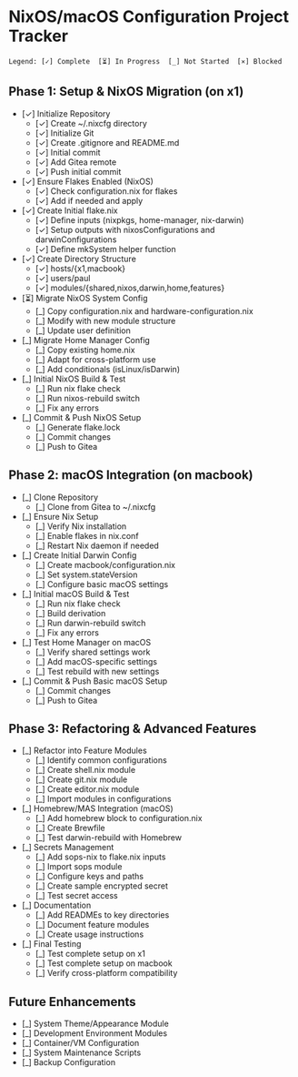 # NixOS/macOS Configuration Project Tracker

```
Legend: [✓] Complete  [⏳] In Progress  [_] Not Started  [⨯] Blocked
```

## Phase 1: Setup & NixOS Migration (on x1)
- [✓] Initialize Repository
  - [✓] Create ~/.nixcfg directory
  - [✓] Initialize Git
  - [✓] Create .gitignore and README.md
  - [✓] Initial commit
  - [✓] Add Gitea remote
  - [✓] Push initial commit
- [✓] Ensure Flakes Enabled (NixOS)
  - [✓] Check configuration.nix for flakes
  - [✓] Add if needed and apply
- [✓] Create Initial flake.nix
  - [✓] Define inputs (nixpkgs, home-manager, nix-darwin)
  - [✓] Setup outputs with nixosConfigurations and darwinConfigurations
  - [✓] Define mkSystem helper function
- [✓] Create Directory Structure
  - [✓] hosts/{x1,macbook}
  - [✓] users/paul
  - [✓] modules/{shared,nixos,darwin,home,features}
- [⏳] Migrate NixOS System Config
  - [_] Copy configuration.nix and hardware-configuration.nix
  - [_] Modify with new module structure
  - [_] Update user definition
- [_] Migrate Home Manager Config
  - [_] Copy existing home.nix
  - [_] Adapt for cross-platform use
  - [_] Add conditionals (isLinux/isDarwin)
- [_] Initial NixOS Build & Test
  - [_] Run nix flake check
  - [_] Run nixos-rebuild switch
  - [_] Fix any errors
- [_] Commit & Push NixOS Setup
  - [_] Generate flake.lock
  - [_] Commit changes
  - [_] Push to Gitea

## Phase 2: macOS Integration (on macbook)
- [_] Clone Repository
  - [_] Clone from Gitea to ~/.nixcfg
- [_] Ensure Nix Setup
  - [_] Verify Nix installation
  - [_] Enable flakes in nix.conf
  - [_] Restart Nix daemon if needed
- [_] Create Initial Darwin Config
  - [_] Create macbook/configuration.nix
  - [_] Set system.stateVersion
  - [_] Configure basic macOS settings
- [_] Initial macOS Build & Test
  - [_] Run nix flake check
  - [_] Build derivation
  - [_] Run darwin-rebuild switch
  - [_] Fix any errors
- [_] Test Home Manager on macOS
  - [_] Verify shared settings work
  - [_] Add macOS-specific settings
  - [_] Test rebuild with new settings
- [_] Commit & Push Basic macOS Setup
  - [_] Commit changes
  - [_] Push to Gitea

## Phase 3: Refactoring & Advanced Features
- [_] Refactor into Feature Modules
  - [_] Identify common configurations
  - [_] Create shell.nix module
  - [_] Create git.nix module
  - [_] Create editor.nix module
  - [_] Import modules in configurations
- [_] Homebrew/MAS Integration (macOS)
  - [_] Add homebrew block to configuration.nix
  - [_] Create Brewfile
  - [_] Test darwin-rebuild with Homebrew
- [_] Secrets Management
  - [_] Add sops-nix to flake.nix inputs
  - [_] Import sops module
  - [_] Configure keys and paths
  - [_] Create sample encrypted secret
  - [_] Test secret access
- [_] Documentation
  - [_] Add READMEs to key directories
  - [_] Document feature modules
  - [_] Create usage instructions
- [_] Final Testing
  - [_] Test complete setup on x1
  - [_] Test complete setup on macbook
  - [_] Verify cross-platform compatibility

## Future Enhancements
- [_] System Theme/Appearance Module
- [_] Development Environment Modules
- [_] Container/VM Configuration
- [_] System Maintenance Scripts
- [_] Backup Configuration